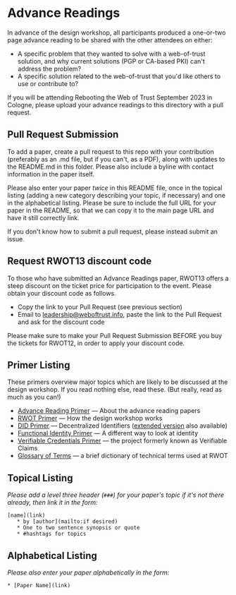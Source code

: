 # Advance Readings

In advance of the design workshop, all participants produced a
one-or-two page advance reading to be shared with the other attendees
on either:

- A specific problem that they wanted to solve with a web-of-trust solution, and why current solutions (PGP or CA-based PKI) can't address the problem?
- A specific solution related to the web-of-trust that you'd like others to use or contribute to?

If you will be attending Rebooting the Web of Trust September 2023 in Cologne, please upload your advance readings to this directory with a
pull request.

## Pull Request Submission

To add a paper, create a pull request to this repo with your
contribution (preferably as an .md file, but if you can't, as a PDF),
along with updates to the README.md in this folder. Please also
include a byline with contact information in the paper itself.

Please also enter your paper _twice_ in this README file, once in the
topical listing (adding a new category describing your topic, if
necessary) and one in the alphabetical listing. Please be sure to
include the full URL for your paper in the README, so that we can copy
it to the main page URL and have it still correctly link.

If you don't know how to submit a pull request, please instead submit an issue.

## Request RWOT13 discount code

To those who have submitted an Advance Readings paper, RWOT13 offers a
steep discount on the ticket price for participation to the
event. Please obtain your discount code as follows.

- Copy the link to your Pull Request (see previous section)
- Email to [leadership@weboftrust.info](mailto:leadership@weboftrust.info), paste the link to the Pull Request and ask for the discount code

Please make sure to make your Pull Request Submission BEFORE you buy
the tickets for RWOT12, in order to apply your discount code.

## Primer Listing

These primers overview major topics which are likely to be discussed
at the design workshop. If you read nothing else, read these. (But
really, read as much as you can!)

* [Advance Reading Primer](./advance-reading-primer.md) — About the advance reading papers
* [RWOT Primer](./rwot-primer.md) — How the design workshop works
* [DID Primer](./did-primer.md) — Decentralized Identifiers ([extended version](./did-primer-extended.md) also available)
* [Functional Identity Primer](./functional-identity-primer.md) — A different way to look at identity
* [Verifiable Credentials Primer](./verifiable-credentials-primer.md) — the project formerly known as Verifiable Claims
* [Glossary of Terms](./glossary-primer.md) — a brief dictionary of technical terms used at RWOT

## Topical Listing

_Please add a level three header (`###`) for your paper's topic if it's not there already, then link it in the form:_

```
[name](link)
   * by [author](mailto:if desired)
   * One to two sentence synopsis or quote
   * #hashtags for topics
```
  
## Alphabetical Listing

_Please also enter your paper alphabetically in the form:_

```
* [Paper Name](link)
```
